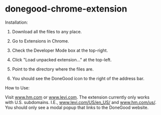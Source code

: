 # donegood-chrome-extension

Installation:

1) Download all the files to any place.

2) Go to Extensions in Chrome.

3) Check the Developer Mode box at the top-right.

4) Click "Load unpacked extension..." at the top-left.

5) Point to the directory where the files are.

6) You should see the DoneGood icon to the right of the address bar.

How to Use:

Visit www.hm.com or www.levi.com. The extension currently only works with U.S. subdomains. I.E., www.levi.com/US/en_US/ and www.hm.com/us/. You should only see a modal popup that links to the DoneGood website.
